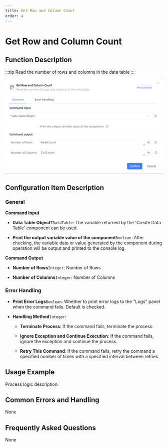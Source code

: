 ```yaml
---
title: Get Row and Column Count
order: 4
---
```


# Get Row and Column Count

## Function Description

:::tip 
Read the number of rows and columns in the data table
:::

![Get Row and Column Count](../../../assets/Get%20Row%20and%20Column%20Count_command.png)

## Configuration Item Description

### General

**Command Input**

- **Data Table Object**`TDataTable`: The variable returned by the 'Create Data Table' component can be used.

- **Print the output variable value of the component**`Boolean`: After checking, the variable data or value generated by the component during operation will be output and printed to the console log.


**Command Output**

- **Number of Rows**`Integer`: Number of Rows

- **Number of Columns**`Integer`: Number of Columns

### Error Handling

- **Print Error Logs**`Boolean`: Whether to print error logs to the "Logs" panel when the command fails. Default is checked. 

- **Handling Method**`Integer`:

    - **Terminate Process**: If the command fails, terminate the process.

    - **Ignore Exception and Continue Execution**: If the command fails, ignore the exception and continue the process.

    - **Retry This Command**: If the command fails, retry the command a specified number of times with a specified interval between retries.

## Usage Example

Process logic description:

## Common Errors and Handling

None

## Frequently Asked Questions

None


